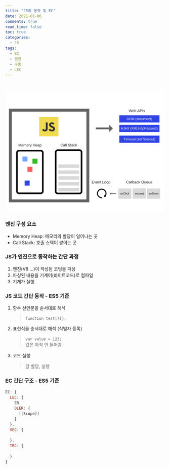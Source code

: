 ```yaml
---
title: "JS의 동작 및 EC"
date: 2021-01-06
comments: true
read_time: false
toc: true
categories:
  - JS
tags:
  - EC
  - 엔진
  - 구동
  - LEC
---
```


<br/>

![js-structure](/assets/images/js-engine-runtime.png)

### 엔진 구성 요소

- Memory Heap: 메모리의 할당이 일어나는 곳
- Call Stack: 호출 스택이 쌓이는 곳

### JS가 엔진으로 동작하는 간단 과정

1. 엔진(V8 ...)이 작성된 코딩을 파싱
2. 파싱된 내용을 기계어(바이트코드)로 컴파일
3. 기계가 실행

### JS 코드 간단 동작 - ES5 기준

1. 함수 선언문을 순서대로 해석

   > `function test(){};`

2. 표현식을 순서대로 해석 (식별자 등록)

   > `var value = 123;`  
   > 값은 아직 안 들어감

3. 코드 실행
   > 값 할당, 실행

### EC 간단 구조 - ES5 기준

```js
EC: {
  LEC: {
    ER,
    OLER: {
      [[Scope]]
    }
  },
  VEC: {

  },
  TBC: {

  }
}
```
